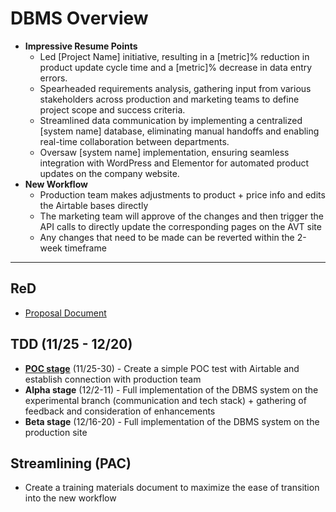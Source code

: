 # DBMS Overview
- **Impressive Resume Points**
  - Led \[Project Name] initiative, resulting in a \[metric]% reduction in product update cycle time and a \[metric]% decrease in data entry errors.
  - Spearheaded requirements analysis, gathering input from various stakeholders across production and marketing teams to define project scope and success criteria.
  - Streamlined data communication by implementing a centralized \[system name] database, eliminating manual handoffs and enabling real-time collaboration between departments.
  - Oversaw \[system name] implementation, ensuring seamless integration with WordPress and Elementor for automated product updates on the company website.
- **New Workflow**
  - Production team makes adjustments to product + price info and edits the Airtable bases directly
  - The marketing team will approve of the changes and then trigger the API calls to directly update the corresponding pages on the AVT site
  - Any changes that need to be made can be reverted within the 2-week timeframe
 
---



## ReD
- [Proposal Document](https://docs.google.com/presentation/d/1YWCBuZBBXLy2H1MHFpzuVV7Zx-hF5jjJ/edit#slide=id.p2)


## TDD (11/25 - 12/20)
- [**POC stage**](https://github.com/jerrytigerxu/AVT-VC-DBMS/tree/main/DBMS/POC) (11/25-30) - Create a simple POC test with Airtable and establish connection with production team
- **Alpha stage** (12/2-11) - Full implementation of the DBMS system on the experimental branch (communication and tech stack) + gathering of feedback and consideration of enhancements
- **Beta stage** (12/16-20) - Full implementation of the DBMS system on the production site


## Streamlining (PAC)
- Create a training materials document to maximize the ease of transition into the new workflow

